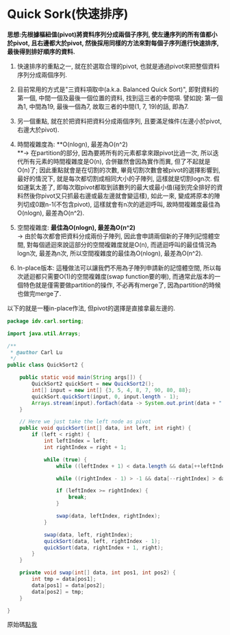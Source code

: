 # Quick Sork\(快速排序\)

**思想:先根據樞紐值\(pivot\)將資料序列分成兩個子序列, 使左邊序列的所有值都小於pivot, 且右邊都大於pivot, 然後採用同樣的方法來對每個子序列進行快速排序, 最後得到排好順序的資料.**

1. 快速排序的重點之一, 就在於選取合理的pivot, 也就是通過pivot來把整個資料序列分成兩個序列.

2. 目前常用的方式是"三資料項取中\(a.k.a. Balanced Quick Sort\)", 即對資料的第一個, 中間一個及最後一個位置的資料, 找到這三者的中間項. 譬如說: 第一個為1, 中間為19, 最後一個為7, 故取三者的中間\(1, 7, 19\)的話, 即為7.

3. 另一個重點, 就在於把資料把資料分成兩個序列, 且要滿足條件\(左邊小於pivot, 右邊大於pivot\).

4. 時間複雜度為: **O\(nlogn\), 最差為O\(n^2\)            
   **-&gt; 在partition的部分, 因為要將所有的元素都拿來跟pivot比過一次, 所以迭代所有元素的時間複雜度是O\(n\), 合併雖然會因為實作而異, 但了不起就是O\(n\)了; 因此重點就會是在切割的次數, 畢竟切割次數會被pivot的選擇影響到, 最好的情況下, 就是每次都切割成相同大小的子陣列, 這樣就是切割logn次. 假如運氣太差了, 即每次取pivot都取到該數列的最大或最小值\(碰到完全排好的資料然後你pivot又只抓最右邊或最左邊就會變這樣\), 如此一來, 變成將原本的陣列切成0跟n-1\(不包含pivot\), 這樣就會有n次的遞迴呼叫, 故時間複雜度最佳為O\(nlogn\), 最差為O\(n^2\).

5. 空間複雜度: **最佳為O\(nlogn\), 最差為O\(n^2\)**  
   -&gt; 由於每次都會把資料分成兩份子陣列, 因此會申請兩個新的子陣列記憶體空間, 對每個遞迴來說這部分的空間複雜度就是O\(n\), 而遞迴呼叫的最佳情況為logn次, 最差為n次, 所以空間複雜度的最佳為O\(nlogn\), 最差為O\(n^2\).

6. In-place版本: 這種做法可以讓我們不用為子陣列申請新的記憶體空間, 所以每次遞迴都只需要O\(1\)的空間複雜度\(swap function要的喇\), 而通常此版本的一個特色就是僅需要做partition的操作, 不必再有merge了, 因為partition的時候也做完merge了.



以下的就是一種in-place作法, 但pivot的選擇是直接拿最左邊的.

```java
package idv.carl.sorting;

import java.util.Arrays;

/**
 * @author Carl Lu
 */
public class QuickSort2 {

    public static void main(String args[]) {
        QuickSort2 quickSort = new QuickSort2();
        int[] input = new int[] {3, 5, 4, 8, 7, 90, 80, 88};
        quickSort.quickSort(input, 0, input.length - 1);
        Arrays.stream(input).forEach(data -> System.out.print(data + " "));
    }

    // Here we just take the left node as pivot
    public void quickSort(int[] data, int left, int right) {
        if (left < right) {
            int leftIndex = left;
            int rightIndex = right + 1;

            while (true) {
                while ((leftIndex + 1) < data.length && data[++leftIndex] < data[left]);

                while ((rightIndex - 1) > -1 && data[--rightIndex] > data[left]);

                if (leftIndex >= rightIndex) {
                    break;
                }

                swap(data, leftIndex, rightIndex);
            }

            swap(data, left, rightIndex);
            quickSort(data, left, rightIndex - 1);
            quickSort(data, rightIndex + 1, right);
        }
    }

    private void swap(int[] data, int pos1, int pos2) {
        int tmp = data[pos1];
        data[pos1] = data[pos2];
        data[pos2] = tmp;
    }

}
```

原始碼[點我](https://github.com/yotsuba1022/LeetCode/blob/master/src/main/java/idv/carl/sorting/QuickSort2.java)

